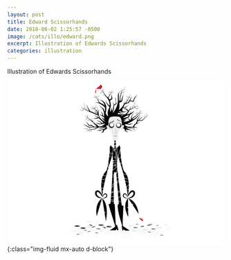 ```yaml
---
layout: post
title: Edward Scissorhands
date: 2018-06-02 1:25:57 -0500
image: /cats/illo/edward.png
excerpt: Illustration of Edwards Scissorhands
categories: illustration
---
```


Illustration of Edwards Scissorhands

![image-title-here](/assets/img/cats/illo/edward.png){:class="img-fluid mx-auto d-block"}
